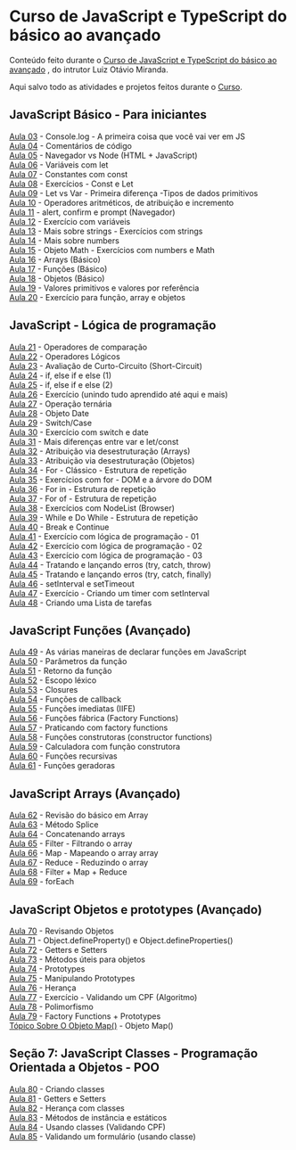 # Curso de JavaScript e TypeScript do básico ao avançado

Conteúdo feito durante o [Curso de JavaScript e TypeScript do básico ao avançado](https://www.udemy.com/course/curso-de-javascript-moderno-do-basico-ao-avancado/
) , do intrutor Luiz Otávio Miranda.

Aqui salvo todo as atividades e projetos feitos durante o [Curso](https://www.udemy.com/course/curso-de-javascript-moderno-do-basico-ao-avancado/
).

## JavaScript Básico - Para iniciantes  
[Aula 03](aula03/) - Console.log - A primeira coisa que você vai ver em JS  
[Aula 04](aula04/) - Comentários de código  
[Aula 05](aula05/) - Navegador vs Node (HTML + JavaScript)  
[Aula 06](aula06/) - Variáveis com let  
[Aula 07](aula07/) - Constantes com const   
[Aula 08](aula08/) - Exercícios - Const e Let  
[Aula 09](aula09/) - Let vs Var - Primeira diferença -Tipos de dados primitivos  
[Aula 10](aula10/) - Operadores aritméticos, de atribuição e incremento  
[Aula 11](aula11/) - alert, confirm e prompt (Navegador)  
[Aula 12](aula12/) - Exercício com variáveis  
[Aula 13](aula13/) - Mais sobre strings - Exercícios com strings  
[Aula 14](aula14/) - Mais sobre numbers  
[Aula 15](aula15/) - Objeto Math - Exercícios com numbers e Math  
[Aula 16](aula16/) - Arrays (Básico)  
[Aula 17](aula17/) - Funções (Básico)  
[Aula 18](aula18/) - Objetos (Básico)  
[Aula 19](aula19/) - Valores primitivos e valores por referência  
[Aula 20](aula20/) - Exercício para função, array e objetos  

## JavaScript - Lógica de programação  
[Aula 21](aula21/) - Operadores de comparação  
[Aula 22](aula22/) - Operadores Lógicos  
[Aula 23](aula23/) - Avaliação de Curto-Circuito (Short-Circuit)  
[Aula 24](aula24/) - if, else if e else (1)  
[Aula 25](aula25/) - if, else if e else (2)  
[Aula 26](aula26/) - Exercício (unindo tudo aprendido até aqui e mais)  
[Aula 27](aula27/) - Operação ternária  
[Aula 28](aula28/) - Objeto Date  
[Aula 29](aula29/) - Switch/Case  
[Aula 30](aula30/) - Exercício com switch e date  
[Aula 31](aula31/) - Mais diferenças entre var e let/const  
[Aula 32](aula32/) - Atribuição via desestruturação (Arrays)  
[Aula 33](aula33/) - Atribuição via desestruturação (Objetos)  
[Aula 34](aula34/) - For - Clássico - Estrutura de repetição  
[Aula 35](aula35/) - Exercícios com for - DOM e a árvore do DOM  
[Aula 36](aula36/) - For in - Estrutura de repetição  
[Aula 37](aula37/) - For of - Estrutura de repetição  
[Aula 38](aula38/) - Exercícios com NodeList (Browser)  
[Aula 39](aula39/) - While e Do While - Estrutura de repetição  
[Aula 40](aula40/) - Break e Continue  
[Aula 41](aula41/) - Exercício com lógica de programação - 01  
[Aula 42](aula42/) - Exercício com lógica de programação - 02  
[Aula 43](aula43/) - Exercício com lógica de programação - 03  
[Aula 44](aula44/) - Tratando e lançando erros (try, catch, throw)  
[Aula 45](aula45/) - Tratando e lançando erros (try, catch, finally)  
[Aula 46](aula46/) - setInterval e setTimeout  
[Aula 47](aula47/) - Exercício - Criando um timer com setInterval  
[Aula 48](aula48/) - Criando uma Lista de tarefas  

## JavaScript Funções (Avançado)  
[Aula 49](aula49/) - As várias maneiras de declarar funções em JavaScript  
[Aula 50](aula50/) - Parâmetros da função  
[Aula 51](aula51/) - Retorno da função  
[Aula 52](aula52/) - Escopo léxico  
[Aula 53](aula53/) - Closures  
[Aula 54](aula54/) - Funções de callback  
[Aula 55](aula55/) - Funções imediatas (IIFE)  
[Aula 56](aula56/) - Funções fábrica (Factory Functions)  
[Aula 57](aula57/) - Praticando com factory functions  
[Aula 58](aula58/) - Funções construtoras (constructor functions)  
[Aula 59](aula59/) - Calculadora com função construtora  
[Aula 60](aula60/) - Funções recursivas  
[Aula 61](aula61/) - Funções geradoras  

## JavaScript Arrays (Avançado)  
[Aula 62](aula62/) - Revisão do básico em Array  
[Aula 63](aula63/) - Método Splice  
[Aula 64](aula64/) - Concatenando arrays  
[Aula 65](aula65/) - Filter - Filtrando o array  
[Aula 66](aula66/) - Map - Mapeando o array array  
[Aula 67](aula67/) - Reduce - Reduzindo o array  
[Aula 68](aula68/) - Filter + Map + Reduce  
[Aula 69](aula69/) - forEach  

## JavaScript Objetos e prototypes (Avançado)  
[Aula 70](aula70/) - Revisando Objetos  
[Aula 71](aula71/) - Object.defineProperty() e Object.defineProperties()  
[Aula 72](aula72/) - Getters e Setters  
[Aula 73](aula73/) - Métodos úteis para objetos  
[Aula 74](aula74/) - Prototypes  
[Aula 75](aula75/) - Manipulando Prototypes  
[Aula 76](aula76/) - Herança  
[Aula 77](aula77/) - Exercício - Validando um CPF (Algoritmo)  
[Aula 78](aula78/) - Polimorfismo  
[Aula 79](aula79/) - Factory Functions + Prototypes  
[Tópico Sobre O Objeto Map()](topicoObjetoMap/) - Objeto Map()  

## Seção 7: JavaScript Classes - Programação Orientada a Objetos - POO  
[Aula 80](aula80/) - Criando classes  
[Aula 81](aula81/) - Getters e Setters  
[Aula 82](aula82/) - Herança com classes  
[Aula 83](aula83/) - Métodos de instância e estáticos  
[Aula 84](aula84/) - Usando classes (Validando CPF)  
[Aula 85](aula85/) - Validando um formulário (usando classe)  
